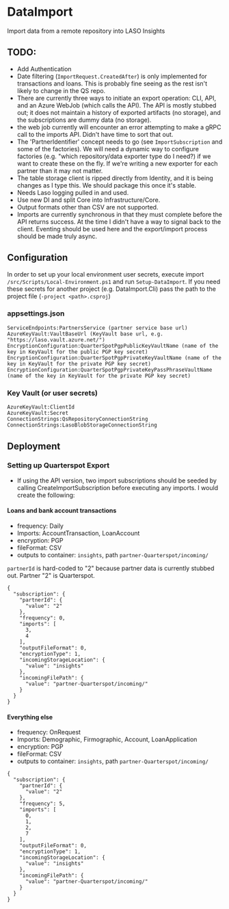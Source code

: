 # DataImport

Import data from a remote repository into LASO Insights

## TODO:
* Add Authentication
* Date filtering (`ImportRequest.CreatedAfter`) is only implemented for transactions and loans. This is probably fine seeing as the rest isn't likely to change in the QS repo.
* There are currently three ways to initiate an export operation: CLI, API, and an Azure WebJob (which calls the API). The API is mostly stubbed out; it does not maintain a history of exported artifacts (no storage), and the subscriptions are dummy data (no storage). 
* the web job currently will encounter an error attempting to make a gRPC call to the imports API. Didn't have time to sort that out.
* The 'PartnerIdentifier' concept needs to go (see `ImportSubscription` and some of the factories). We will need a dynamic way to configure factories (e.g. "which repository/data exporter type do I need?) if we want to create these on the fly. If we're writing a new exporter for each partner than it may not matter.
* The table storage client is ripped directly from Identity, and it is being changes as I type this. We should package this once it's stable.
* Needs Laso logging pulled in and used.
* Use new DI and split Core into Infrastructure/Core.
* Output formats other than CSV are not supported.
* Imports are currently synchronous in that they must complete before the API returns success. At the time I didn't have a way to signal back to the client. Eventing should be used here and the export/import process should be made truly async.

## Configuration
In order to set up your local environment user secrets, execute import `/src/Scripts/Local-Environment.ps1` and run `Setup-DataImport`. If you need these secrets for another project (e.g. DataImport.Cli) pass the path to the project file (`-project <path>.csproj`)

### appsettings.json
```
ServiceEndpoints:PartnersService (partner service base url)
AzureKeyVault:VaultBaseUrl (KeyVault base url, e.g. "https://laso.vault.azure.net/")
EncryptionConfiguration:QuarterSpotPgpPublicKeyVaultName (name of the key in KeyVault for the public PGP key secret)
EncryptionConfiguration:QuarterSpotPgpPrivateKeyVaultName (name of the key in KeyVault for the private PGP key secret)
EncryptionConfiguration:QuarterSpotPgpPrivateKeyPassPhraseVaultName (name of the key in KeyVault for the private PGP key secret)
```

### Key Vault (or user secrets)
```
AzureKeyVault:ClientId
AzureKeyVault:Secret
ConnectionStrings:QsRepositoryConnectionString
ConnectionStrings:LasoBlobStorageConnectionString
```

## Deployment

### Setting up Quarterspot Export

* If using the API version, two import subscriptions should be seeded by calling CreateImportSubscription before executing any imports. I would create the following:

#### Loans and bank account transactions
* frequency: Daily
* Imports: AccountTransaction, LoanAccount
* encryption: PGP
* fileFormat: CSV
* outputs to container: `insights`, path `partner-Quarterspot/incoming/`

`partnerId` is hard-coded to "2" because partner data is currently stubbed out. Partner "2" is Quarterspot.

```
{
  "subscription": {
    "partnerId": {
      "value": "2"
    },
    "frequency": 0,
    "imports": [
      3,
      4
    ],
    "outputFileFormat": 0,
    "encryptionType": 1,
    "incomingStorageLocation": {
      "value": "insights"
    },
    "incomingFilePath": {
      "value": "partner-Quarterspot/incoming/"
    }
  }
}
```

#### Everything else
* frequency: OnRequest
* Imports: Demographic, Firmographic, Account, LoanApplication
* encryption: PGP
* fileFormat: CSV
* outputs to container: `insights`, path `partner-Quarterspot/incoming/`

```
{
  "subscription": {
    "partnerId": {
      "value": "2"
    },
    "frequency": 5,
    "imports": [
      0,
      1,
      2,
      7
    ],
    "outputFileFormat": 0,
    "encryptionType": 1,
    "incomingStorageLocation": {
      "value": "insights"
    },
    "incomingFilePath": {
      "value": "partner-Quarterspot/incoming/"
    }
  }
}
```
